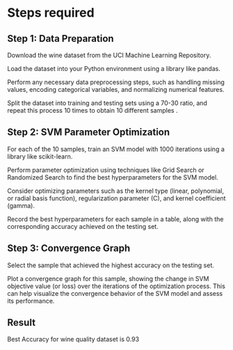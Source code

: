 # Steps required
## Step 1: Data Preparation

Download the wine dataset from the UCI Machine Learning Repository.

Load the dataset into your Python environment using a library like pandas.

Perform any necessary data preprocessing steps, such as handling missing values, encoding categorical variables, and normalizing numerical features.

Split the dataset into training and testing sets using a 70-30 ratio, and repeat this process 10 times to obtain 10 different samples .

## Step 2: SVM Parameter Optimization

For each of the 10 samples, train an SVM model with 1000 iterations using a library like scikit-learn.

Perform parameter optimization using techniques like Grid Search or Randomized Search to find the best hyperparameters for the SVM model. 

Consider optimizing parameters such as the kernel type (linear, polynomial, or radial basis function), regularization parameter (C), and kernel coefficient (gamma).

Record the best hyperparameters for each sample in a table, along with the corresponding accuracy achieved on the testing set.

## Step 3: Convergence Graph

Select the sample that achieved the highest accuracy on the testing set.

Plot a convergence graph for this sample, showing the change in SVM objective value (or loss) over the iterations of the optimization process. This can help visualize the convergence behavior of the SVM model and assess its performance.


## Result

Best Accuracy for wine quality dataset is 0.93

